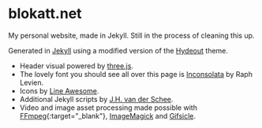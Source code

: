 # blokatt.net
My personal website, made in Jekyll. Still in the process of cleaning this up.



Generated in [Jekyll](https://jekyllrb.com/) using a modified version of the [Hydeout](https://github.com/fongandrew/hydeout) theme.

- Header visual powered by [three.js](https://threejs.org/).
- The lovely font you should see all over this page is [Inconsolata](https://fonts.google.com/specimen/Inconsolata) by Raph Levien.
- Icons by [Line Awesome](https://icons8.com/line-awesome).
- Additional Jekyll scripts by [J.H. van der Schee](https://jekyllcodex.org/).
- Video and image asset processing made possible with [FFmpeg](https://ffmpeg.org/){:target="_blank"}, [ImageMagick](https://imagemagick.org/index.php) and [Gifsicle](https://www.lcdf.org/gifsicle/).

